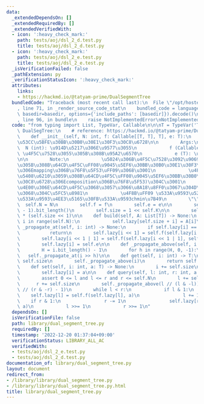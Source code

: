 ```yaml
---
data:
  _extendedDependsOn: []
  _extendedRequiredBy: []
  _extendedVerifiedWith:
  - icon: ':heavy_check_mark:'
    path: tests/aoj/dsl_2_d.test.py
    title: tests/aoj/dsl_2_d.test.py
  - icon: ':heavy_check_mark:'
    path: tests/aoj/dsl_2_e.test.py
    title: tests/aoj/dsl_2_e.test.py
  _isVerificationFailed: false
  _pathExtension: py
  _verificationStatusIcon: ':heavy_check_mark:'
  attributes:
    links:
    - https://hackmd.io/@tatyam-prime/DualSegmentTree
  bundledCode: "Traceback (most recent call last):\n  File \"/opt/hostedtoolcache/PyPy/3.7.13/x64/site-packages/onlinejudge_verify/documentation/build.py\"\
    , line 71, in _render_source_code_stat\n    bundled_code = language.bundle(stat.path,\
    \ basedir=basedir, options={'include_paths': [basedir]}).decode()\n  File \"/opt/hostedtoolcache/PyPy/3.7.13/x64/site-packages/onlinejudge_verify/languages/python.py\"\
    , line 96, in bundle\n    raise NotImplementedError\nNotImplementedError\n"
  code: "from typing import List, TypeVar, Callable\n\n\nT = TypeVar('T')\n\n\nclass\
    \ DualSegTree:\n    # reference: https://hackmd.io/@tatyam-prime/DualSegmentTree\n\
    \    def __init__(self, N: int, f: Callable[[T, T], T], e: T):\n        \"\"\"\
    \u53CC\u5BFE\u30BB\u30B0\u30E1\u30F3\u30C8\u6728\n\n        Args:\n          \
    \  N (int): \u914D\u5217\u306E\u9577\u3055\n            f (Callable[[T, T], T]):\
    \ \u4F5C\u7528\u3055\u305B\u308B\u95A2\u6570\n            e (T): \u5358\u4F4D\u5143\
    \n\n        Note:\n            \u5024\u306B\u4F5C\u7528\u3092\u9069\u5FDC\u3055\
    \u305B\u308B\u64CD\u4F5C\uFF08\u9045\u5EF6\u30BB\u30B0\u30E1\u30F3\u30C8\u6728\
    \u306Emapping\u306B\u76F8\u5F53\uFF09\u3068\u3001\n            \u4F5C\u7528\u3092\
    \u5408\u6210\u3059\u308B\u64CD\u4F5C\uFF08\u9045\u5EF6\u30BB\u30B0\u30E1\u30F3\
    \u30C8\u6728\u306Ecomposition\u306B\u76F8\u5F53)\u304C\u3001\n            \u540C\
    \u4E00\u306E\u64CD\u4F5C\u3068\u3057\u3066\u8A18\u8FF0\u3067\u304D\u308B\u3053\
    \u3068\u304C\u5FC5\u8981\n            \u4F8B\uFF09 \u533A\u9593\u52A0\u7B97\u30FB\
    \u533A\u9593\u4EE3\u5165\u30FB\u533A\u9593chmin\u7B49\n        \"\"\"\n      \
    \  self.N = N\n        self.f = f\n        self.e = e\n\n        self.K = (self.N\
    \ - 1).bit_length()\n        self.size = 1 << self.K\n\n        self.lazy = [e]\
    \ * (self.size << 1)\n\n    def build(self, A: List[T]) -> None:\n        for\
    \ i in range(self.N):\n            self.lazy[self.size + i] = A[i]\n\n    def\
    \ _propagate_at(self, i: int) -> None:\n        if self.lazy[i] == self.e:\n \
    \           return\n        self.lazy[i << 1] = self.f(self.lazy[i << 1], self.lazy[i])\n\
    \        self.lazy[i << 1 | 1] = self.f(self.lazy[i << 1 | 1], self.lazy[i])\n\
    \        self.lazy[i] = self.e\n\n    def _propagate_above(self, i: int) -> None:\n\
    \        H = i.bit_length() - 1\n        for h in range(H, 0, -1):\n         \
    \   self._propagate_at(i >> h)\n\n    def get(self, i: int) -> T:\n        i +=\
    \ self.size\n        self._propagate_above(i)\n        return self.lazy[i]\n\n\
    \    def set(self, i: int, a: T) -> None:\n        i += self.size\n        self._propagate_above(i)\n\
    \        self.lazy[i] = a\n\n    def query(self, l: int, r: int, a: T) -> None:\n\
    \        assert 0 <= l and l <= r and r <= self.N\n        l += self.size\n  \
    \      r += self.size\n        self._propagate_above(l // (l & -l))\n        self._propagate_above(r\
    \ // (r & -r) - 1)\n        while l < r:\n            if l & 1:\n            \
    \    self.lazy[l] = self.f(self.lazy[l], a)\n                l += 1\n        \
    \    if r & 1:\n                r -= 1\n                self.lazy[r] = self.f(self.lazy[r],\
    \ a)\n            l >>= 1\n            r >>= 1\n"
  dependsOn: []
  isVerificationFile: false
  path: library/dual_segment_tree.py
  requiredBy: []
  timestamp: '2022-12-20 01:37:04+09:00'
  verificationStatus: LIBRARY_ALL_AC
  verifiedWith:
  - tests/aoj/dsl_2_e.test.py
  - tests/aoj/dsl_2_d.test.py
documentation_of: library/dual_segment_tree.py
layout: document
redirect_from:
- /library/library/dual_segment_tree.py
- /library/library/dual_segment_tree.py.html
title: library/dual_segment_tree.py
---
```

